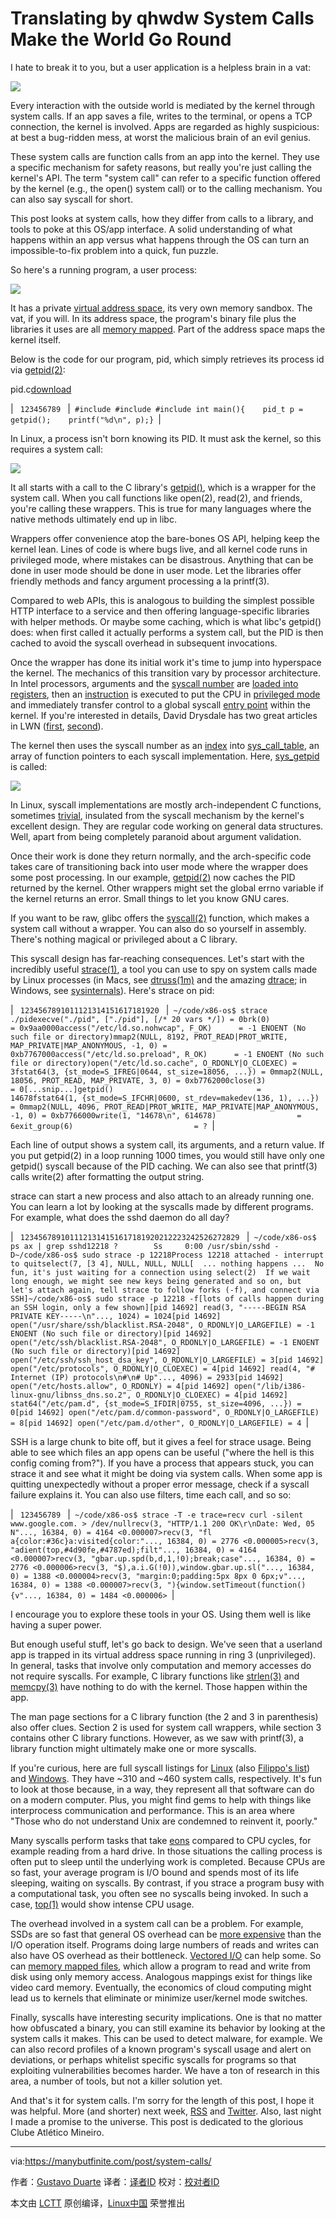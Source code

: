 # Translating by qhwdw System Calls Make the World Go Round

I hate to break it to you, but a user application is a helpless brain in a vat:

![](https://manybutfinite.com/img/os/appInVat.png)

Every interaction with the outside world is mediated by the kernel through system calls. If an app saves a file, writes to the terminal, or opens a TCP connection, the kernel is involved. Apps are regarded as highly suspicious: at best a bug-ridden mess, at worst the malicious brain of an evil genius.

These system calls are function calls from an app into the kernel. They use a specific mechanism for safety reasons, but really you're just calling the kernel's API. The term "system call" can refer to a specific function offered by the kernel (e.g., the open() system call) or to the calling mechanism. You can also say syscall for short.

This post looks at system calls, how they differ from calls to a library, and tools to poke at this OS/app interface. A solid understanding of what happens within an app versus what happens through the OS can turn an impossible-to-fix problem into a quick, fun puzzle.

So here's a running program, a user process:

![](https://manybutfinite.com/img/os/sandbox.png)

It has a private [virtual address space][2], its very own memory sandbox. The vat, if you will. In its address space, the program's binary file plus the libraries it uses are all [memory mapped][3]. Part of the address space maps the kernel itself.

Below is the code for our program, pid, which simply retrieves its process id via [getpid(2)][4]:

pid.c[download][1]

| 
​```
123456789
​```
 | 
​```
#include #include #include int main(){    pid_t p = getpid();    printf("%d\n", p);}
​```
 |

In Linux, a process isn't born knowing its PID. It must ask the kernel, so this requires a system call:

![](https://manybutfinite.com/img/os/syscallEnter.png)

It all starts with a call to the C library's [getpid()][5], which is a wrapper for the system call. When you call functions like open(2), read(2), and friends, you're calling these wrappers. This is true for many languages where the native methods ultimately end up in libc.

Wrappers offer convenience atop the bare-bones OS API, helping keep the kernel lean. Lines of code is where bugs live, and all kernel code runs in privileged mode, where mistakes can be disastrous. Anything that can be done in user mode should be done in user mode. Let the libraries offer friendly methods and fancy argument processing a la printf(3).

Compared to web APIs, this is analogous to building the simplest possible HTTP interface to a service and then offering language-specific libraries with helper methods. Or maybe some caching, which is what libc's getpid() does: when first called it actually performs a system call, but the PID is then cached to avoid the syscall overhead in subsequent invocations.

Once the wrapper has done its initial work it's time to jump into hyperspace the kernel. The mechanics of this transition vary by processor architecture. In Intel processors, arguments and the [syscall number][6] are [loaded into registers][7], then an [instruction][8] is executed to put the CPU in [privileged mode][9] and immediately transfer control to a global syscall [entry point][10] within the kernel. If you're interested in details, David Drysdale has two great articles in LWN ([first][11], [second][12]).

The kernel then uses the syscall number as an [index][13] into [sys_call_table][14], an array of function pointers to each syscall implementation. Here, [sys_getpid][15] is called:

![](https://manybutfinite.com/img/os/syscallExit.png)

In Linux, syscall implementations are mostly arch-independent C functions, sometimes [trivial][16], insulated from the syscall mechanism by the kernel's excellent design. They are regular code working on general data structures. Well, apart from being completely paranoid about argument validation.

Once their work is done they return normally, and the arch-specific code takes care of transitioning back into user mode where the wrapper does some post processing. In our example, [getpid(2)][17] now caches the PID returned by the kernel. Other wrappers might set the global errno variable if the kernel returns an error. Small things to let you know GNU cares.

If you want to be raw, glibc offers the [syscall(2)][18] function, which makes a system call without a wrapper. You can also do so yourself in assembly. There's nothing magical or privileged about a C library.

This syscall design has far-reaching consequences. Let's start with the incredibly useful [strace(1)][19], a tool you can use to spy on system calls made by Linux processes (in Macs, see [dtruss(1m)][20] and the amazing [dtrace][21]; in Windows, see [sysinternals][22]). Here's strace on pid:

| 
​```
1234567891011121314151617181920
​```
 | 
​```
~/code/x86-os$ strace ./pidexecve("./pid", ["./pid"], [/* 20 vars */]) = 0brk(0)                                  = 0x9aa0000access("/etc/ld.so.nohwcap", F_OK)      = -1 ENOENT (No such file or directory)mmap2(NULL, 8192, PROT_READ|PROT_WRITE, MAP_PRIVATE|MAP_ANONYMOUS, -1, 0) = 0xb7767000access("/etc/ld.so.preload", R_OK)      = -1 ENOENT (No such file or directory)open("/etc/ld.so.cache", O_RDONLY|O_CLOEXEC) = 3fstat64(3, {st_mode=S_IFREG|0644, st_size=18056, ...}) = 0mmap2(NULL, 18056, PROT_READ, MAP_PRIVATE, 3, 0) = 0xb7762000close(3)                                = 0[...snip...]getpid()                                = 14678fstat64(1, {st_mode=S_IFCHR|0600, st_rdev=makedev(136, 1), ...}) = 0mmap2(NULL, 4096, PROT_READ|PROT_WRITE, MAP_PRIVATE|MAP_ANONYMOUS, -1, 0) = 0xb7766000write(1, "14678\n", 614678)                  = 6exit_group(6)                           = ?
​```
 |

Each line of output shows a system call, its arguments, and a return value. If you put getpid(2) in a loop running 1000 times, you would still have only one getpid() syscall because of the PID caching. We can also see that printf(3) calls write(2) after formatting the output string.

strace can start a new process and also attach to an already running one. You can learn a lot by looking at the syscalls made by different programs. For example, what does the sshd daemon do all day?

| 
​```
1234567891011121314151617181920212223242526272829
​```
 | 
​```
~/code/x86-os$ ps ax | grep sshd12218 ?        Ss     0:00 /usr/sbin/sshd -D~/code/x86-os$ sudo strace -p 12218Process 12218 attached - interrupt to quitselect(7, [3 4], NULL, NULL, NULL[  ... nothing happens ...  No fun, it's just waiting for a connection using select(2)  If we wait long enough, we might see new keys being generated and so on, but  let's attach again, tell strace to follow forks (-f), and connect via SSH]~/code/x86-os$ sudo strace -p 12218 -f[lots of calls happen during an SSH login, only a few shown][pid 14692] read(3, "-----BEGIN RSA PRIVATE KEY-----\n"..., 1024) = 1024[pid 14692] open("/usr/share/ssh/blacklist.RSA-2048", O_RDONLY|O_LARGEFILE) = -1 ENOENT (No such file or directory)[pid 14692] open("/etc/ssh/blacklist.RSA-2048", O_RDONLY|O_LARGEFILE) = -1 ENOENT (No such file or directory)[pid 14692] open("/etc/ssh/ssh_host_dsa_key", O_RDONLY|O_LARGEFILE) = 3[pid 14692] open("/etc/protocols", O_RDONLY|O_CLOEXEC) = 4[pid 14692] read(4, "# Internet (IP) protocols\n#\n# Up"..., 4096) = 2933[pid 14692] open("/etc/hosts.allow", O_RDONLY) = 4[pid 14692] open("/lib/i386-linux-gnu/libnss_dns.so.2", O_RDONLY|O_CLOEXEC) = 4[pid 14692] stat64("/etc/pam.d", {st_mode=S_IFDIR|0755, st_size=4096, ...}) = 0[pid 14692] open("/etc/pam.d/common-password", O_RDONLY|O_LARGEFILE) = 8[pid 14692] open("/etc/pam.d/other", O_RDONLY|O_LARGEFILE) = 4
​```
 |

SSH is a large chunk to bite off, but it gives a feel for strace usage. Being able to see which files an app opens can be useful ("where the hell is this config coming from?"). If you have a process that appears stuck, you can strace it and see what it might be doing via system calls. When some app is quitting unexpectedly without a proper error message, check if a syscall failure explains it. You can also use filters, time each call, and so so:

| 
​```
123456789
​```
 | 
​```
~/code/x86-os$ strace -T -e trace=recv curl -silent www.google.com. > /dev/nullrecv(3, "HTTP/1.1 200 OK\r\nDate: Wed, 05 N"..., 16384, 0) = 4164 <0.000007>recv(3, "fl a{color:#36c}a:visited{color:"..., 16384, 0) = 2776 <0.000005>recv(3, "adient(top,#4d90fe,#4787ed);filt"..., 16384, 0) = 4164 <0.000007>recv(3, "gbar.up.spd(b,d,1,!0);break;case"..., 16384, 0) = 2776 <0.000006>recv(3, "$),a.i.G(!0)),window.gbar.up.sl("..., 16384, 0) = 1388 <0.000004>recv(3, "margin:0;padding:5px 8px 0 6px;v"..., 16384, 0) = 1388 <0.000007>recv(3, "){window.setTimeout(function(){v"..., 16384, 0) = 1484 <0.000006>
​```
 |

I encourage you to explore these tools in your OS. Using them well is like having a super power.

But enough useful stuff, let's go back to design. We've seen that a userland app is trapped in its virtual address space running in ring 3 (unprivileged). In general, tasks that involve only computation and memory accesses do not require syscalls. For example, C library functions like [strlen(3)][23] and [memcpy(3)][24] have nothing to do with the kernel. Those happen within the app.

The man page sections for a C library function (the 2 and 3 in parenthesis) also offer clues. Section 2 is used for system call wrappers, while section 3 contains other C library functions. However, as we saw with printf(3), a library function might ultimately make one or more syscalls.

If you're curious, here are full syscall listings for [Linux][25] (also [Filippo's list][26]) and [Windows][27]. They have ~310 and ~460 system calls, respectively. It's fun to look at those because, in a way, they represent all that software can do on a modern computer. Plus, you might find gems to help with things like interprocess communication and performance. This is an area where "Those who do not understand Unix are condemned to reinvent it, poorly."

Many syscalls perform tasks that take [eons][28] compared to CPU cycles, for example reading from a hard drive. In those situations the calling process is often put to sleep until the underlying work is completed. Because CPUs are so fast, your average program is I/O bound and spends most of its life sleeping, waiting on syscalls. By contrast, if you strace a program busy with a computational task, you often see no syscalls being invoked. In such a case, [top(1)][29] would show intense CPU usage.

The overhead involved in a system call can be a problem. For example, SSDs are so fast that general OS overhead can be [more expensive][30] than the I/O operation itself. Programs doing large numbers of reads and writes can also have OS overhead as their bottleneck. [Vectored I/O][31] can help some. So can [memory mapped files][32], which allow a program to read and write from disk using only memory access. Analogous mappings exist for things like video card memory. Eventually, the economics of cloud computing might lead us to kernels that eliminate or minimize user/kernel mode switches.

Finally, syscalls have interesting security implications. One is that no matter how obfuscated a binary, you can still examine its behavior by looking at the system calls it makes. This can be used to detect malware, for example. We can also record profiles of a known program's syscall usage and alert on deviations, or perhaps whitelist specific syscalls for programs so that exploiting vulnerabilities becomes harder. We have a ton of research in this area, a number of tools, but not a killer solution yet.

And that's it for system calls. I'm sorry for the length of this post, I hope it was helpful. More (and shorter) next week, [RSS][33] and [Twitter][34]. Also, last night I made a promise to the universe. This post is dedicated to the glorious Clube Atlético Mineiro.

--------------------------------------------------------------------------------

via:https://manybutfinite.com/post/system-calls/

作者：[Gustavo Duarte][a]
译者：[译者ID](https://github.com/译者ID)
校对：[校对者ID](https://github.com/校对者ID)

本文由 [LCTT](https://github.com/LCTT/TranslateProject) 原创编译，[Linux中国](https://linux.cn/) 荣誉推出

[a]:http://duartes.org/gustavo/blog/about/
[1]:https://manybutfinite.com/code/x86-os/pid.c
[2]:https://manybutfinite.com/post/anatomy-of-a-program-in-memory
[3]:https://manybutfinite.com/post/page-cache-the-affair-between-memory-and-files/
[4]:http://linux.die.net/man/2/getpid
[5]:https://sourceware.org/git/?p=glibc.git;a=blob;f=sysdeps/unix/sysv/linux/getpid.c;h=937b1d4e113b1cff4a5c698f83d662e130d596af;hb=4c6da7da9fb1f0f94e668e6d2966a4f50a7f0d85#l49
[6]:https://github.com/torvalds/linux/blob/v3.17/arch/x86/syscalls/syscall_64.tbl#L48
[7]:https://sourceware.org/git/?p=glibc.git;a=blob;f=sysdeps/unix/sysv/linux/x86_64/sysdep.h;h=4a619dafebd180426bf32ab6b6cb0e5e560b718a;hb=4c6da7da9fb1f0f94e668e6d2966a4f50a7f0d85#l139
[8]:https://sourceware.org/git/?p=glibc.git;a=blob;f=sysdeps/unix/sysv/linux/x86_64/sysdep.h;h=4a619dafebd180426bf32ab6b6cb0e5e560b718a;hb=4c6da7da9fb1f0f94e668e6d2966a4f50a7f0d85#l179
[9]:https://manybutfinite.com/post/cpu-rings-privilege-and-protection
[10]:https://github.com/torvalds/linux/blob/v3.17/arch/x86/kernel/entry_64.S#L354-L386
[11]:http://lwn.net/Articles/604287/
[12]:http://lwn.net/Articles/604515/
[13]:https://github.com/torvalds/linux/blob/v3.17/arch/x86/kernel/entry_64.S#L422
[14]:https://github.com/torvalds/linux/blob/v3.17/arch/x86/kernel/syscall_64.c#L25
[15]:https://github.com/torvalds/linux/blob/v3.17/kernel/sys.c#L800-L809
[16]:https://github.com/torvalds/linux/blob/v3.17/kernel/sys.c#L800-L859
[17]:http://linux.die.net/man/2/getpid
[18]:http://linux.die.net/man/2/syscall
[19]:http://linux.die.net/man/1/strace
[20]:https://developer.apple.com/library/mac/documentation/Darwin/Reference/ManPages/man1/dtruss.1m.html
[21]:http://dtrace.org/blogs/brendan/2011/10/10/top-10-dtrace-scripts-for-mac-os-x/
[22]:http://technet.microsoft.com/en-us/sysinternals/bb842062.aspx
[23]:http://linux.die.net/man/3/strlen
[24]:http://linux.die.net/man/3/memcpy
[25]:https://github.com/torvalds/linux/blob/v3.17/arch/x86/syscalls/syscall_64.tbl
[26]:https://filippo.io/linux-syscall-table/
[27]:http://j00ru.vexillium.org/ntapi/
[28]:https://manybutfinite.com/post/what-your-computer-does-while-you-wait/
[29]:http://linux.die.net/man/1/top
[30]:http://danluu.com/clwb-pcommit/
[31]:http://en.wikipedia.org/wiki/Vectored_I/O
[32]:https://manybutfinite.com/post/page-cache-the-affair-between-memory-and-files/
[33]:http://feeds.feedburner.com/GustavoDuarte
[34]:http://twitter.com/food4hackers